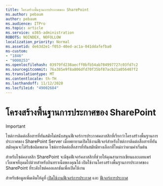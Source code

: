 ```yaml
---
title: โครงสร้างพื้นฐานการประกาศของ SharePoint
ms.author: pebaum
author: pebaum
ms.audience: ITPro
ms.topic: article
ms.service: o365-administration
ROBOTS: NOINDEX, NOFOLLOW
localization_priority: Normal
ms.assetid: de63d2e1-f053-40ed-ac1a-041ddafefba0
ms-custom:
- "1846"
- "9000253"
ms.openlocfilehash: 03979fd238aecff0bfb54ab784997727c03fd7c2
ms.sourcegitcommit: 76a385e9f8a806dfd70f35bf87acb21a056407f2
ms.translationtype: MT
ms.contentlocale: th-TH
ms.lasthandoff: 11/12/2020
ms.locfileid: "49002684"
---
```

# <a name="sharepoint-publishing-infrastructure"></a>โครงสร้างพื้นฐานการประกาศของ SharePoint

> [!IMPORTANT]
> ไซต์การติดต่อสื่อสารที่ทันสมัยไม่สนับสนุนฟีเจอร์การประกาศคลาสสิกที่เรียกว่าโครงสร้างพื้นฐานการประกาศของ SharePoint Server เมื่อพยายามเปิดใช้งานฟีเจอร์สำหรับไซต์การติดต่อสื่อสารที่ทันสมัยคุณจะได้รับข้อผิดพลาด ไซต์การติดต่อสื่อสารที่ทันสมัยมีทางเลือกที่ใหม่กว่าตามค่าเริ่มต้น

สำหรับไซต์คลาสสิก SharePoint จะมีชุดฟีเจอร์คลาสสิกที่ช่วยให้คุณสามารถเขียนและเผยแพร่เว็บเพจที่อุดมไปด้วยสำหรับอินทราเน็ตของคุณได้ เปิดใช้งานโครงสร้างพื้นฐานการประกาศของ SharePoint ที่ระดับไซต์คอลเลกชันเพื่อเปิดใช้งาน

สำหรับข้อมูลเพิ่มเติมให้ดูที่ [เปิดใช้งานฟีเจอร์การประกาศ](https://support.office.com/article/Enable-publishing-features-479677A6-8B33-4AC7-907D-071C1C7E4518) และ [ฟีเจอร์การประกาศ](https://support.office.com/article/Features-enabled-in-a-SharePoint-Online-publishing-site-3AB3810C-3C2C-4361-9D0E-0CBE666EA0B0?wt.mc_id=O365_Portal_MMaven#__toc336865553)

